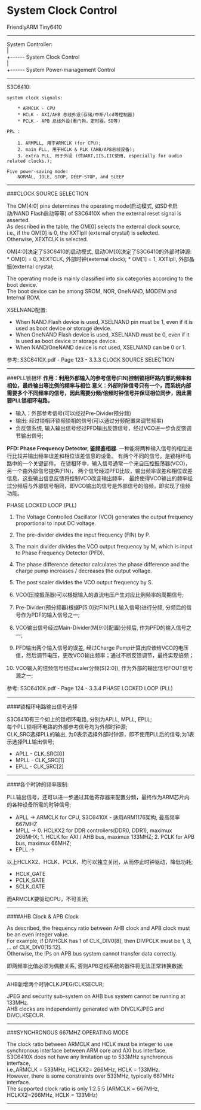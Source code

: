 System Clock Control
=======================

FriendlyARM Tiny6410

----------------------------------
        
System Controller:         
	|              
	+------ System Clock Control           
	|          
	+------ System Power-management Control           
             
---------------------------------         

S3C6410:          

	system clock signals:          

		* ARMCLK - CPU
		* HCLK - AXI/AHB 总线外设(存储/中断/lcd等控制器)
		* PCLK - APB 总线外设(看门狗，定时器，SD等)

	PPL : 

		1. ARMPLL, 用于ARMCLK (for CPU); 
		2. main PLL, 用于HCLK & PLK (AHB/APB总线设备);
		3. extra PLL, 用于外设 (供UART,IIS,IIC使用, especially for audio related clocks.); 
	
	Five power-saving mode:    	
		NORMAL, IDLE, STOP, DEEP-STOP, and SLEEP
		

---------------------------------         
###CLOCK SOURCE SELECTION

The OM[4:0] pins determines the operating mode(启动模式, 如SD卡启动/NAND Flash启动等等) of S3C6410X when the external reset signal is asserted.   
As described in the table, the OM[0] selects the external clock source,   
i.e., if the OM[0] is 0, the XXTIpll (external crystal) is selected.  
Otherwise, XEXTCLK is selected.  

OM[4:0]决定了S3C6410的启动模式, 启动OM[0]决定了S3C6410的外部时钟源:  
	* OM[0] = 0, XEXTCLK, 外部时钟(external clock);
	* OM[1] = 1, XXTIpll, 外部晶振(external crystal;

The operating mode is mainly classified into six categories according to the boot device.    
The boot device can be among SROM, NOR, OneNAND, MODEM and Internal ROM.    

XSELNAND配置:   
* When NAND Flash device is used, XSELNAND pin must be 1, even if it is used as boot device or storage device.   
* When OneNAND Flash device is used, XSELNAND must be 0, even if it is used as boot device or storage device.   
* When NAND/OneNAND device is not used, XSELNAND can be 0 or 1.

参考: S3C6410X.pdf - Page 123 - 3.3.3 CLOCK SOURCE SELECTION

---------------------------------         
###PLL锁相环
**作用：利用外部输入的参考信号(FIN)控制锁相环路内部的频率和相位，最终输出等比例的频率与相位**
**意义：外部时钟信号只有一个，而系统内部需要多个不同频率的信号，因此需要分频/倍频时钟信号并保证相位同步，因此需要PLL锁相环电路。**

* 输入：外部参考信号(可以经过Pre-Divider预分频)
* 输出: 经过锁相环锁频锁相的信号(可以通过分频配置来调节频率)
* 负反馈系统, 输入输出信号经过PFD输出反馈信号，经过VCO进一步负反馈调节输出信号;

**PFD: Phase Frequency Detector, 鉴频鉴相器.**
一种能将两种输入信号的相位进行比较并输出频率误差和相位误差信息的设备。
有两个不同的信号。是锁相环电路中的一个关键部件。
在锁相环中，输入信号通常一个来自压控振荡器(VCO)，另一个由外部信号提供(FIN)，
两个信号经过PFD比较，输出频率误差和相位误差信息，这些输出信息反馈将控制VCO改变输出频率，
最终使得VCO输出的频率经过分频后与外部信号相同，即VCO输出的信号是外部信号的倍频，即实现了倍频功能。

PHASE LOCKED LOOP (PLL)  
1. The Voltage Controlled Oscillator (VCO) generates the output frequency proportional to input DC voltage.
2. The pre-divider divides the input frequency (FIN) by P. 
3. The main divider divides the VCO output frequency by M, which is input to Phase Frequency Detector (PFD).
4. The phase difference detector calculates the phase difference and the charge pump increases / decreases the output voltage.   
5. The post scaler divides the VCO output frequency by S.


1. VCO(压控振荡器)可以根据输入的直流电压产生对应比例频率的周期信号;
2. Pre-Divider(预分频器)根据P[5:0]对FIN(PLL输入信号)进行分频, 分频后的信号作为PDF的输入信号之一;
3. VCO输出信号经过Main-Divider(M[9:0]配置)分频后, 作为PFD的输入信号之一;
4. PFD输出两个输入信号的误差, 经过Charge Pump计算出应该给VCO的电压值，然后调节电压，更改VCO输出频率；通过不断反馈调节，最终实现倍频；
5. VCO输入的倍频信号经过scaler分频(S[2:0]), 作为外部的输出信号FOUT信号源之一;

参考: S3C6410X.pdf - Page 124 - 3.3.4 PHASE LOCKED LOOP (PLL)

---------------------------------         
####锁相环电路输出信号选择

S3C6410有三个如上的锁相环电路, 分别为APLL, MPLL, EPLL;   
每个PLL锁相环电路的外部参考信号均为外部时钟源;   
CLK_SRC选择PLL的输出, 为0表示选择外部时钟源，即不使用PLL后的信号;为1表示选择PLL输出信号;    

* APLL - CLK_SRC[0]
* MPLL - CLK_SRC[1]
* EPLL - CLK_SRC[2]

---------------------------------         
####各个时钟的频率限制:

PLL输出信号，还可以进一步通过其他寄存器来配置分频，最终作为ARM芯片内的各种设备所需的时钟信号;    
* APLL -> ARMCLK for CPU, S3C6410X - 适用ARM1176架构, 最高频率667MHZ
* MPLL -> 
		0. HCLKX2 for DDR controllers(DDR0, DDR1), maximux 266MHX; 
		1. HCLK for AXI / AHB bus, maximux 133MHZ; 
		2. PCLK for APB bus, maximux 66MHZ;
* EPLL -> 

以上HCLKX2、HCLK、PCLK，均可以独立关闭，从而停止时钟驱动，降低功耗;
* HCLK_GATE
* PCLK_GATE
* SCLK_GATE

而ARMCLK要驱动CPU，不可关闭;

---------------------------------         
####AHB Clock & APB Clock

As described, the frequency ratio between AHB clock and APB clock must be an even integer value.   
For example, if DIVHCLK has 1 of CLK_DIV0[8], then DIVPCLK must be 1, 3, ... of CLK_DIV0[15:12].   
Otherwise, the IPs on APB bus system cannot transfer data correctly.    

即两频率比值必须为偶数关系, 否则APB总线系统的器件将无法正常转换数据;


---------------------------------         

AHB新增两个时钟CLKJPEG/CLKSECUR;

JPEG and security sub-system on AHB bus system cannot be running at 133MHz.    
AHB clocks are independently generated with DIVCLKJPEG and DIVCLKSECUR.

---------------------------------         
###SYNCHRONOUS 667MHZ OPERATING MODE

The clock ratio between ARMCLK and HCLK must be integer to use synchronous interface between ARM core and AXI bus interface.   
S3C6410X does not have any limitation up to 533MHz synchronous interface,    
i.e.,ARMCLK = 533MHz, HCLKX2= 266MHz, HCLK = 133MHz.    
However, there is some constraints over 533MHz, typically 667MHz interface.     
The supported clock ratio is only 1:2.5:5 (ARMCLK = 667MHz, HCLKX2=266MHz, HCLK = 133MHz)   

---------------------------------         


